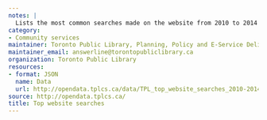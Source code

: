 ```yaml
---
notes: |
  Lists the most common searches made on the website from 2010 to 2014
category:
- Community services
maintainer: Toronto Public Library, Planning, Policy and E-Service Delivery
maintainer_email: answerline@torontopubliclibrary.ca
organization: Toronto Public Library
resources:
- format: JSON
  name: Data
  url: http://opendata.tplcs.ca/data/TPL_top_website_searches_2010-2014.json
source: http://opendata.tplcs.ca/
title: Top website searches
---
```

